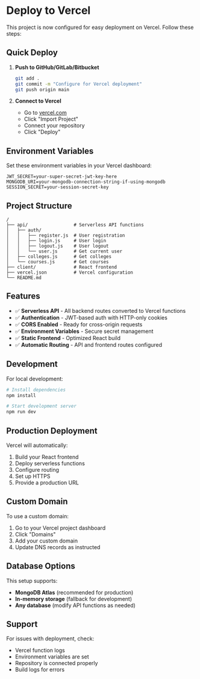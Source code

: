 # Deploy to Vercel

This project is now configured for easy deployment on Vercel. Follow these steps:

## Quick Deploy

1. **Push to GitHub/GitLab/Bitbucket**
   ```bash
   git add .
   git commit -m "Configure for Vercel deployment"
   git push origin main
   ```

2. **Connect to Vercel**
   - Go to [vercel.com](https://vercel.com)
   - Click "Import Project"
   - Connect your repository
   - Click "Deploy"

## Environment Variables

Set these environment variables in your Vercel dashboard:

```
JWT_SECRET=your-super-secret-jwt-key-here
MONGODB_URI=your-mongodb-connection-string-if-using-mongodb
SESSION_SECRET=your-session-secret-key
```

## Project Structure

```
/
├── api/                 # Serverless API functions
│   ├── auth/
│   │   ├── register.js  # User registration
│   │   ├── login.js     # User login
│   │   ├── logout.js    # User logout
│   │   └── user.js      # Get current user
│   ├── colleges.js      # Get colleges
│   └── courses.js       # Get courses
├── client/              # React frontend
├── vercel.json          # Vercel configuration
└── README.md
```

## Features

- ✅ **Serverless API** - All backend routes converted to Vercel functions
- ✅ **Authentication** - JWT-based auth with HTTP-only cookies
- ✅ **CORS Enabled** - Ready for cross-origin requests
- ✅ **Environment Variables** - Secure secret management
- ✅ **Static Frontend** - Optimized React build
- ✅ **Automatic Routing** - API and frontend routes configured

## Development

For local development:

```bash
# Install dependencies
npm install

# Start development server
npm run dev
```

## Production Deployment

Vercel will automatically:
1. Build your React frontend
2. Deploy serverless functions
3. Configure routing
4. Set up HTTPS
5. Provide a production URL

## Custom Domain

To use a custom domain:
1. Go to your Vercel project dashboard
2. Click "Domains"
3. Add your custom domain
4. Update DNS records as instructed

## Database Options

This setup supports:
- **MongoDB Atlas** (recommended for production)
- **In-memory storage** (fallback for development)
- **Any database** (modify API functions as needed)

## Support

For issues with deployment, check:
- Vercel function logs
- Environment variables are set
- Repository is connected properly
- Build logs for errors